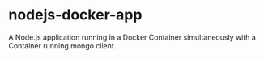 # nodejs-docker-app
A Node.js application running in a Docker Container simultaneously with a Container running mongo client.
